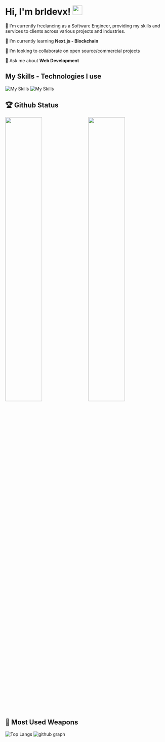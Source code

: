 # Hi, I'm brldevx! <img src="https://raw.githubusercontent.com/MartinHeinz/MartinHeinz/master/wave.gif" width="30px" height="30px">

🔭 I'm currently freelancing as a Software Engineer, providing my skills and services to clients across various projects and industries.

🌱 I’m currently learning **Next.js - Blockchain**

👯 I’m looking to collaborate on open source/commercial projects

💬 Ask me about **Web Development**

## My Skills - Technologies I use
![My Skills](https://skillicons.dev/icons?i=js,ts,react,next,redux,tailwind,materialui,nodejs,expressjs,mongodb,jest,git,github,vercel,netlify)
![My Skills](https://skillicons.dev/icons?i=html,css,supabase,sass,firebase,gulp,heroku,mysql,bootstrap,vscode,bash,redis,figma,threejs,linux)

## 🏆 Github Status 
<img  src="https://github-stats-lemon.vercel.app/api?username=brldevx&show_icons=true&hide_border=true&theme=tokyonight" width="48%" align="right" >
<img  src="https://github-readme-streak-stats.herokuapp.com/?user=brldevx&theme=tokyonight" width="48%" >

## 🌟 Most Used Weapons 
![Top Langs](https://github-readme-stats.vercel.app/api/top-langs?username=brldevx&show_icons=true&locale=en&layout=compact&theme=tokyonight)
![github graph](https://github-readme-activity-graph.vercel.app/graph?username=brldevx&theme=react-dark)
